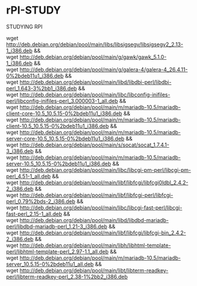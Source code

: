 # rPI-STUDY
STUDYING RPI


wget http://deb.debian.org/debian/pool/main/libs/libsigsegv/libsigsegv2_2.13-1_i386.deb && \
wget http://deb.debian.org/debian/pool/main/g/gawk/gawk_5.1.0-1_i386.deb && \
wget http://deb.debian.org/debian/pool/main/g/galera-4/galera-4_26.4.11-0%2bdeb11u1_i386.deb && \
wget http://deb.debian.org/debian/pool/main/libd/libdbi-perl/libdbi-perl_1.643-3%2bb1_i386.deb && \
wget http://deb.debian.org/debian/pool/main/libc/libconfig-inifiles-perl/libconfig-inifiles-perl_3.000003-1_all.deb && \
wget http://deb.debian.org/debian/pool/main/m/mariadb-10.5/mariadb-client-core-10.5_10.5.15-0%2bdeb11u1_i386.deb && \
wget http://deb.debian.org/debian/pool/main/m/mariadb-10.5/mariadb-client-10.5_10.5.15-0%2bdeb11u1_i386.deb && \
wget http://deb.debian.org/debian/pool/main/m/mariadb-10.5/mariadb-server-core-10.5_10.5.15-0%2bdeb11u1_i386.deb && \
wget http://deb.debian.org/debian/pool/main/s/socat/socat_1.7.4.1-3_i386.deb && \
wget http://deb.debian.org/debian/pool/main/m/mariadb-10.5/mariadb-server-10.5_10.5.15-0%2bdeb11u1_i386.deb && \
wget http://deb.debian.org/debian/pool/main/libc/libcgi-pm-perl/libcgi-pm-perl_4.51-1_all.deb && \
wget http://deb.debian.org/debian/pool/main/libf/libfcgi/libfcgi0ldbl_2.4.2-2_i386.deb && \
wget http://deb.debian.org/debian/pool/main/libf/libfcgi-perl/libfcgi-perl_0.79%2bds-2_i386.deb && \
wget http://deb.debian.org/debian/pool/main/libc/libcgi-fast-perl/libcgi-fast-perl_2.15-1_all.deb && \
wget http://deb.debian.org/debian/pool/main/libd/libdbd-mariadb-perl/libdbd-mariadb-perl_1.21-3_i386.deb && \
wget http://deb.debian.org/debian/pool/main/libf/libfcgi/libfcgi-bin_2.4.2-2_i386.deb && \
wget http://deb.debian.org/debian/pool/main/libh/libhtml-template-perl/libhtml-template-perl_2.97-1.1_all.deb && \
wget http://deb.debian.org/debian/pool/main/m/mariadb-10.5/mariadb-server_10.5.15-0%2bdeb11u1_all.deb && \
wget http://deb.debian.org/debian/pool/main/libt/libterm-readkey-perl/libterm-readkey-perl_2.38-1%2bb2_i386.deb
